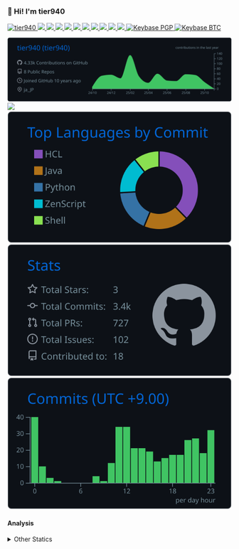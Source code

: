 ### 👋 Hi! I'm tier940

<p align="left"> 
  <a href="https://github.com/tier940/tier940/">
    <img src="https://komarev.com/ghpvc/?username=tier940" alt="tier940" />
  </a>
  <a href="http://twitter.com/tier940">
    <img height="20" src="https://img.shields.io/twitter/follow/tier940?label=Twitter&logo=twitter&style=flat" />
  </a>
  <a href="https://github.com/tier940">
    <img height="20" src="https://img.shields.io/github/followers/tier940?label=follow&logo=github&style=flat" />
  </a>
  <a href="https://www.reddit.com/user/tier940">
    <img height="20" src="https://img.shields.io/reddit/user-karma/combined/tier940?label=Reddit&logo=reddit&style=flat" />
  </a>
  <a href="https://stackoverflow.com/users/17317833/tier940">
    <img height="20" src="https://img.shields.io/stackexchange/stackoverflow/r/17317833?label=StackOverflow&logo=stack-overflow&style=flat" />
  </a>
  <a href="https://zenn.dev/tier940">
    <img height="20" src="https://zenn.badge.nikaera.com/s/tier940/likes" />
  </a>
  <a href="https://zenn.dev/tier940">
    <img height="20" src="https://zenn.badge.nikaera.com/s/tier940/followers" />
  </a>
  <a href="https://zenn.dev/tier940">
    <img height="20" src="https://zenn.badge.nikaera.com/s/tier940/articles" />
  </a>
  <a href="http://qiita.com/tier940">
    <img height="20" src="https://qiita-badge.apiapi.app/s/tier940/posts.svg" />
  </a>
  <a href="http://qiita.com/tier940">
    <img height="20" src="https://qiita-badge.apiapi.app/s/tier940/contributions.svg" />
  </a>
  <a href="https://github.com/tier940/tier940/">
    <img height="20" src="https://github.com/tier940/tier940/actions/workflows/main.yml/badge.svg" />
  </a>
  <a href="https://keybase.io/tier940">
    <img alt="Keybase PGP" src="https://img.shields.io/keybase/pgp/tier940">
  </a>
  <a href="https://keybase.io/tier940">
    <img alt="Keybase BTC" src="https://img.shields.io/keybase/btc/tier940">
  </a>
</p>

[![](https://raw.githubusercontent.com/tier940/tier940/main/profile-summary-card-output/github_dark/0-profile-details.svg)](https://github.com/vn7n24fzkq/github-profile-summary-cards)
[![](https://raw.githubusercontent.com/tier940/tier940/main/profile-summary-card-output/github_dark/1-repos-per-language.svg)](https://github.com/vn7n24fzkq/github-profile-summary-cards) [![](https://raw.githubusercontent.com/tier940/tier940/main/profile-summary-card-output/github_dark/2-most-commit-language.svg)](https://github.com/vn7n24fzkq/github-profile-summary-cards)
[![](https://raw.githubusercontent.com/tier940/tier940/main/profile-summary-card-output/github_dark/3-stats.svg)](https://github.com/vn7n24fzkq/github-profile-summary-cards) [![](https://raw.githubusercontent.com/tier940/tier940/main/profile-summary-card-output/github_dark/4-productive-time.svg)](https://github.com/vn7n24fzkq/github-profile-summary-cards)


#### Analysis
<!-- <img height="150" src="https://github.com/tier940/tier940/blob/master/images/stat.svg" alt="Alternative Text"/> -->

<details>
  <summary>Other Statics</summary>
  <!--START_SECTION:waka-->
![Code Time](http://img.shields.io/badge/Code%20Time-5%2C847%20hrs%2040%20mins-blue)

**🐱 My GitHub Data** 

> 📦 53.0 kB Used in GitHub's Storage 
 > 
> 💼 Opted to Hire
 > 
> 📜 13 Public Repositories 
 > 
> 🔑 7 Private Repositories 
 > 
**I'm an Early 🐤** 

```text
🌞 Morning                2452 commits        ████░░░░░░░░░░░░░░░░░░░░░   16.45 % 
🌆 Daytime                5393 commits        █████████░░░░░░░░░░░░░░░░   36.17 % 
🌃 Evening                5481 commits        █████████░░░░░░░░░░░░░░░░   36.76 % 
🌙 Night                  1583 commits        ███░░░░░░░░░░░░░░░░░░░░░░   10.62 % 
```
📅 **I'm Most Productive on Saturday** 

```text
Monday                   1651 commits        ███░░░░░░░░░░░░░░░░░░░░░░   11.07 % 
Tuesday                  2302 commits        ████░░░░░░░░░░░░░░░░░░░░░   15.44 % 
Wednesday                1760 commits        ███░░░░░░░░░░░░░░░░░░░░░░   11.80 % 
Thursday                 1536 commits        ███░░░░░░░░░░░░░░░░░░░░░░   10.30 % 
Friday                   2195 commits        ████░░░░░░░░░░░░░░░░░░░░░   14.72 % 
Saturday                 2864 commits        █████░░░░░░░░░░░░░░░░░░░░   19.21 % 
Sunday                   2601 commits        ████░░░░░░░░░░░░░░░░░░░░░   17.45 % 
```


📊 **This Week I Spent My Time On** 

```text
🕑︎ Time Zone: Asia/Tokyo

💬 Programming Languages: 
Other                    22 hrs 46 mins      ███████████████████████░░   91.12 % 
YAML                     47 mins             █░░░░░░░░░░░░░░░░░░░░░░░░   03.18 % 
INI                      31 mins             █░░░░░░░░░░░░░░░░░░░░░░░░   02.07 % 
Markdown                 18 mins             ░░░░░░░░░░░░░░░░░░░░░░░░░   01.24 % 
Java Properties          12 mins             ░░░░░░░░░░░░░░░░░░░░░░░░░   00.84 % 

🔥 Editors: 
Chrome                   23 hrs 50 mins      ████████████████████████░   95.58 % 
VS Code                  1 hr 3 mins         █░░░░░░░░░░░░░░░░░░░░░░░░   04.26 % 
Edge                     1 min               ░░░░░░░░░░░░░░░░░░░░░░░░░   00.09 % 
IntelliJ IDEA            1 min               ░░░░░░░░░░░░░░░░░░░░░░░░░   00.07 % 

💻 Operating System: 
Windows                  24 hrs 52 mins      █████████████████████████   99.68 % 
Linux                    2 mins              ░░░░░░░░░░░░░░░░░░░░░░░░░   00.16 % 
Mac                      2 mins              ░░░░░░░░░░░░░░░░░░░░░░░░░   00.15 % 
```

**I Mostly Code in Java** 

```text
Java                     12 repos            ████████████░░░░░░░░░░░░░   46.15 % 
HCL                      3 repos             ███░░░░░░░░░░░░░░░░░░░░░░   11.54 % 
ZenScript                3 repos             ███░░░░░░░░░░░░░░░░░░░░░░   11.54 % 
Shell                    2 repos             ██░░░░░░░░░░░░░░░░░░░░░░░   07.69 % 
Python                   1 repo              █░░░░░░░░░░░░░░░░░░░░░░░░   03.85 % 
```



**Timeline**

![Lines of Code chart](https://raw.githubusercontent.com/tier940/tier940/main/assets/bar_graph.png)


 Last Updated on 07/06/2025 01:06:10 UTC
<!--END_SECTION:waka-->
</details>
